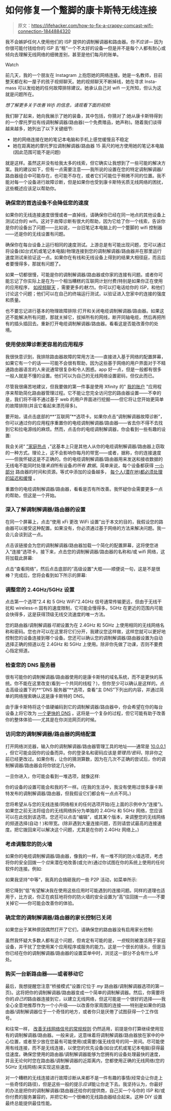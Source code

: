 # 如何修复一个蹩脚的康卡斯特无线连接

> 原文：<https://lifehacker.com/how-to-fix-a-crappy-comcast-wifi-connection-1844884320>

我不会嫉妒任何人使用他们的 ISP 提供的调制解调器和路由器。你*不应该—* 因为你很可能付钱给你的 ISP 去“租”一个不太好的设备—但是并不是每个人都有耐心或倾向去理解无线网络的细微差别，甚至是他们每月的账单。

Watch

前几天，我的一个朋友在 Instagram 上抱怨她的网络连接。她是一名教师，目前整天都在和一屋子的孩子视频聊天。她的视频聊天不断掉线，她在寻求 Insta-mass 可以发给她的任何故障排除建议。她承认自己对 wifi 一无所知，但认为这就是问题所在。

*想了解更多关于改善 Wifi 的信息，请观看下面的视频:*

我们聊了起来，她向我展示了她的装备，其中包括，你猜对了:她从康卡斯特得到的一个摩托罗拉有线调制解调器/路由器(一个免费赠品，她声称)。随着我们谈得越来越多，她列出了以下关键细节:

*   她的网络连接在她的笔记本电脑和手机上感觉缓慢且不稳定
*   她在距离她的摩托罗拉调制解调器/路由器 15 英尺的地方使用她的笔记本电脑(因此范围可能不是问题)

就是这样。虽然这并没有给我太多的线索，但它确实让我想到了一些可能的解决方案。我的建议如下，但有一点需要注意——我所说的设置在您的特定调制解调器/路由器组合中可能存在，也可能不存在，或者它们可能位于稍微不同的位置。我不能对每一个设备进行故障诊断，但是如果你也受到康卡斯特劣质无线网络的困扰，这些概述应该足以帮助你。

### 确保您的首选设备不会降低您的速度

如果你的无线连接速度很慢或者一直掉线，请确保你已经在同一地点的其他设备上测试过你的 wifi。这对于故障诊断有很大的帮助，因为它给了你一个线索，告诉你是你的设备出了问题——比如说，一台旧笔记本电脑上的一个蹩脚的 wifi 控制器——还是你的无线设置有问题。

确保你在每台设备上运行相同的速度测试。上游总是有可能出现问题，您可以通过将设备(如台式机或笔记本电脑)物理连接到您的调制解调器/路由器并在那里运行速度测试来验证这一点。如果你在有线和无线设备上得到的结果大相径庭，而且后者要慢得多，那就有问题了。

如果一切都很慢，可能是你的调制解调器/路由器或你家的连接有问题。或者你可能忘记了你实际上是在为一个相当糟糕的互联网计划付费(特别是如果你正在使用的应用程序， [如视频聊天](https://support.zoom.us/hc/en-us/articles/201362023-System-requirements-for-Windows-macOS-and-Linux) ，需要更多的*魅力*)。你可以打电话给你的 ISP，和他们讨论这个问题；他们可以在自己的终端运行测试，以验证进入您家中的连接的强度和质量。

也不要忘记进行基本的物理故障排除:打开和关闭电缆调制解调器/路由器。如果这还不能解决所有问题，那就关掉它，拔掉所有的网线，断开同轴电缆，然后再把所有的插头插回去。重新打开电缆调制解调器/路由器。看看这是否能改善你的处境。

### 使用使故障诊断更容易的应用程序

我很快意识到，我排除路由器故障的常用方法——直接进入基于网络的配置屏幕，如果它有一个的话——可能不会很有帮助，因为这些基于网络的用户界面对于不精通路由器语言的人来说通常很复杂和令人困惑。app 好一点，但是一般都有很多一般人就是不懂的设置。他们可以为自己的无线网络设置密码，但仅此而已。

尽管我很痛苦地建议，但我要做的第一件事是使用 Xfinity 的" [我的账户](https://www.xfinity.com/apps) "应用程序来帮助简化路由器管理过程。它不能让您完全访问您的路由器设置——不幸的是，我们将不得不通过基于 web 的用户界面进行挖掘——但它将让您开始更简单的故障排除(并且它看起来漂亮得多)。

要开始，请点击底部的**“互联网”**选项卡。如果你点击“调制解调器故障诊断”，你可以通过你的应用程序重置你的电缆调制解调器/路由器——省去你不得不去找到它和拉电源线的麻烦。然而，点击你的电缆调制解调器，你会看到一些有趣的设置:

我会关闭“ [”家庭热点](https://nationalinterest.org/blog/buzz/wonder-why-your-comcast-xfinity-internet-slow-your-rented-router-wi-fi-hotspot-121216) ，”这基本上只是其他人从你的电缆调制解调器/路由器上窃取的一种方式。理论上，这不会影响你每月的带宽——或者，据称，你的连接速度——但我怀疑这是不正确的。你的电缆调制解调器/路由器用来发送和接收数据的无线电不能同时处理*来自*所有设备*的所有* *数据*。简单来说，每个设备都获得 [一小部分](https://commotionwireless.net/docs/cck/networking/guidelines-for-mesh) 路由器的时间和资源。等式中添加的设备越多， [每个人(潜在地)都必须处理的延迟和缓慢](https://www.fcc.gov/home-network-tips-coronavirus-pandemic) 。

重置你的电缆调制解调器/路由器，看看是否有所改善。我怀疑你会需要更多一点的帮助，但这是一个开始。

### **深入了解调制解调器/路由器的设置**

在同一个屏幕上，点击“使用 xFi 更改 WiFi 设置”出于本文的目的，我假设您的路由器可以接受这种配置。如果没有，你必须通过基于网络的方法来解决问题。我一会儿会谈到这一点。

点击该链接会为您的调制解调器/路由器加载一个简化的配置屏幕，这将使您进入“连接”选项卡。接下来，点击您的调制解调器/路由器的名称和/或 wifi 网络，这将加载此屏幕:

点击“查看网络”，然后点击底部的“高级设置”大框——顺便说一句，这是不是很棒？完成后，您将会看到如下所示的屏幕:

### 调整您的 2.4GHz/5GHz 设置

点击第一个选项“2.4 和 5 GHz WiFi”2.4GHz 信号通常传输更远，但由于无线干扰和 wireless-n 固有的速度限制，它可能会慢得多。5GHz 在更近的范围内可能会快得多，这是获得顶级无线交流速度的唯一方法。

您的路由器/调制解调器*可能*设置为在 2.4GHz 和 5GHz 上使用相同的无线网络名称和密码。您也许可以在这里将它们分开，我建议您这样做，这样您就可以更好地控制您的设备连接到哪个设备。您还可以确认您的调制解调器/路由器设置为自动选择正确的频道以在 2.4GHz 和 5GHz 上使用。除非你先做了功课，否则不要费心指定频道。

### 检查您的 DNS 服务器

很有可能你的调制解调器/路由器使用的是康卡斯特的域名系统，而不是更快的系统。你不能在这里改变(看到一个共同的线程？)，但你至少可以确认是这样的。点击高级设置下的**“DNS 服务器”**选项，查看“主 DNS”下列出的内容，并通过简单的网络搜索确认这是康卡斯特的 DNS。

由于康卡斯特将这个值硬编码到它的调制解调器/路由器中，你会希望在你的每台设备上将它改为 [一个更快的 DNS](https://lifehacker.com/how-to-browse-faster-and-more-securely-with-cloudflar-1824256064) 。这将是一个复杂的过程，但它可能有助于改善你的整体体验——尤其是在你浏览网页的时候。

### 访问您的调制解调器/路由器的网络配置

打开网络浏览器，输入你的调制解调器/路由器管理工具的地址——通常是 [10.0.0.1](https://www.xfinity.com/support/articles/wifi-change-admin-tool) ，但它可能会因你的设备而异。你的登录名和密码应该是*管理员/密码*，除非你之前已经更改过。如果你有，让你的猜测算数，因为在几次不正确的尝试后，你的调制解调器/路由器会将你锁定几分钟。

一旦你进入，你可能会看到一堆选项，就像这样:

你的设备的设置可能会和我的不一样。(在我的生活中，我没有使用过很多康卡斯特发布的调制解调器/路由器，但我假设它们都会有一点点不同。)

您将希望从与您的无线连接/网络相关的任何选项开始(在上面的示例中为“连接”)。如果您之前无法将组合的无线网络拆分为单独的 2.4GHz 和 5GHz 网络，您应该可以在此找到该选项。您还可以点击“编辑”，或其某个版本，来调整您的无线网络的频道选择(自动！)和带宽。(除非遇到大量连接问题，否则请尝试最高的连接速度。把它拨回来可以解决这个问题，尤其是在你的 2.4GHz 网络上。)

### 考虑调整您的防火墙

如果你的电缆调制解调器/路由器，像我的一样，有一堆不同的防火墙选项，考虑将你的安全回拨一个*位*来潜在地改善(或允许)通过你试图在你的系统上使用的任何软件的连接。例如:

如果我坚持“中等”，我真的会搞砸我的一些 P2P 活动，如菜单所示:

把它降到“低”有望解决我在使用这些应用时可能遇到的连接问题。同样的道理也适用于，比方说，你正在疯狂地将你的防火墙的安全设置为“高”往回拨一点——不要关掉它——你可能会改善你的体验。

### 确定您的调制解调器/路由器的家长控制已关闭

如果您出于某种原因偶然打开了它们，请确保您的路由器没有启用家长控制:

虽然我怀疑大多数人都有这个问题，但肯定有可能的是，*一些*规则被激活用于家庭设备，并干扰了您使用某个应用程序或服务的能力。这是一个很长的镜头，但是当你已经在你的调制解调器/路由器的设置菜单中时，浏览这一部分不会有什么坏处。

### 购买一台新路由器——或者移动它

最后，我想提醒您注意“桥接模式”设置(它位于 *my* 路由器/调制解调器选项的第一页)。这将把你的调制解调器/路由器变成一个简单的调制解调器。然后，你需要将你的*自己的*路由器连接到它，以建立无线网络，但这可能是一个很好的选择——我全心全意地推荐作为一个小升级——以改善你家周围的连接——特别是如果你的路由器/调制解调器位于一个奇怪的地方，或者你只是厌倦了试图获得一个工作信号。

和往常一样， [改善无线网络信号的常规规则](https://lifehacker.com/the-best-ways-to-boost-your-home-wifi-5931743) 仍然适用，前提是你打算继续使用现有的调制解调器/路由器。一般来说，这意味着将调制解调器/路由器放在家中的中心位置，或者至少放在您最有可能使用(或需要)强无线信号的同一房间。尽可能使用有线连接，而不是无线连接，以使您的优先设备(如台式机或笔记本电脑)获得最佳速度。确保您使用的路由器/调制解调器能够为您拥有的设备处理最快的速度，并且无论何时您在路由器/调制解调器的近距离内，您都使用正确的无线网络(您的 5GHz 无线网络)来实现这些速度。

对一个糟糕的无线连接进行故障诊断从来都不是一件有趣的事情(经常会让你走上一些奇怪的路径)，但是这些一般的提示*应该*能让你走下去。我坚持认为，你最好的办法是把你的调制解调器/路由器还给你的提供商，自己买一个与你的 ISP 和/或你付费的服务兼容的，并把它和一个很棒的无线路由器结合起来。这种 DIY 设置最终总能提供最佳性能。